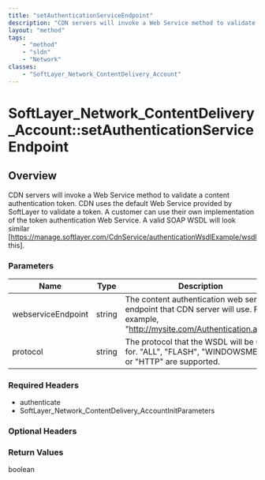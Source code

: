 ```yaml
---
title: "setAuthenticationServiceEndpoint"
description: "CDN servers will invoke a Web Service method to validate a content authentication token. CDN uses the default Web Servic... "
layout: "method"
tags:
    - "method"
    - "sldn"
    - "Network"
classes:
    - "SoftLayer_Network_ContentDelivery_Account"
---
```

# SoftLayer_Network_ContentDelivery_Account::setAuthenticationServiceEndpoint
## Overview 
CDN servers will invoke a Web Service method to validate a content authentication token. CDN uses the default Web Service provided by SoftLayer to validate a token. A customer can use their own implementation of the token authentication Web Service. A valid SOAP WSDL will look similar [https://manage.softlayer.com/CdnService/authenticationWsdlExample/wsdl this]. 

### Parameters 
|Name | Type | Description |
| --- | --- | --- |
|webserviceEndpoint| string| The content authentication web service endpoint that CDN server will use.  For example, "http://mysite.com/Authentication.asmx"|
|protocol| string| The protocol that the WSDL will be used for. "ALL", "FLASH", "WINDOWSMEDIA", or "HTTP" are supported.|


### Required Headers
* authenticate
* SoftLayer_Network_ContentDelivery_AccountInitParameters

### Optional Headers

### Return Values
boolean

